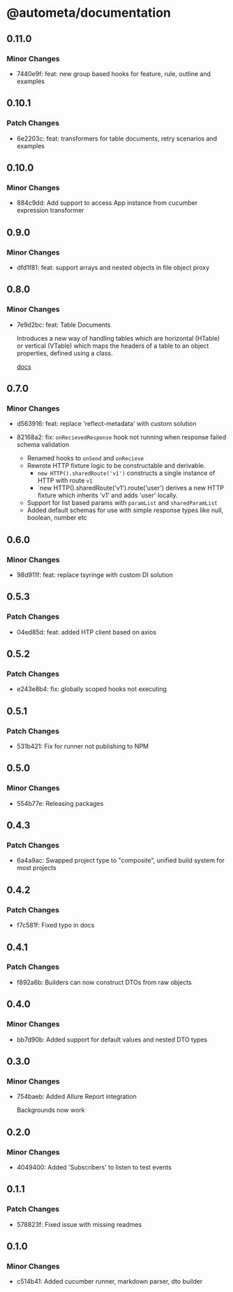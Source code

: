 # @autometa/documentation

## 0.11.0

### Minor Changes

- 7440e9f: feat: new group based hooks for feature, rule, outline and examples

## 0.10.1

### Patch Changes

- 6e2203c: feat: transformers for table documents, retry scenarios and examples

## 0.10.0

### Minor Changes

- 884c9dd: Add support to access App instance from cucumber expression transformer

## 0.9.0

### Minor Changes

- dfd1f81: feat: support arrays and nested objects in file object proxy

## 0.8.0

### Minor Changes

- 7e9d2bc: feat: Table Documents

  Introduces a new way of handling tables which are horizontal (HTable) or vertical (VTable) which maps
  the headers of a table to an object properties, defined using a class.

  [docs](https://bendat.github.io/autometa/docs/cucumber/test_runner/datatables#table-documents)

## 0.7.0

### Minor Changes

- d563916: feat: replace 'reflect-metadata' with custom solution
- 82168a2: fix: `onRecievedResponse` hook not running when response failed schema validation

  - Renamed hooks to `onSend` and `onRecieve`
  - Rewrote HTTP fixture logic to be constructable and derivable.
    - `new HTTP().sharedRoute('v1')` constructs a single instance of HTTP with route `v1`
    - `new HTTP().sharedRoute('v1').route('user') derives a new HTTP fixture which inherits 'v1' and adds 'user' locally.
  - Support for list based params with `paramList` and `sharedParamList`
  - Added default schemas for use with simple response types like null, boolean, number etc

## 0.6.0

### Minor Changes

- 98d911f: feat: replace tsyringe with custom DI solution

## 0.5.3

### Patch Changes

- 04ed85d: feat: added HTP client based on axios

## 0.5.2

### Patch Changes

- e243e8b4: fix: globally scoped hooks not executing

## 0.5.1

### Patch Changes

- 531b421: Fix for runner not publishing to NPM

## 0.5.0

### Minor Changes

- 554b77e: Releasing packages

## 0.4.3

### Patch Changes

- 6a4a9ac: Swapped project type to "composite", unified build system for most projects

## 0.4.2

### Patch Changes

- f7c581f: Fixed typo in docs

## 0.4.1

### Patch Changes

- f892a6b: Builders can now construct DTOs from raw objects

## 0.4.0

### Minor Changes

- bb7d90b: Added support for default values and nested DTO types

## 0.3.0

### Minor Changes

- 754baeb: Added Allure Report integration

  Backgrounds now work

## 0.2.0

### Minor Changes

- 4049400: Added 'Subscribers' to listen to test events

## 0.1.1

### Patch Changes

- 578823f: Fixed issue with missing readmes

## 0.1.0

### Minor Changes

- c514b41: Added cucumber runner, markdown parser, dto builder
